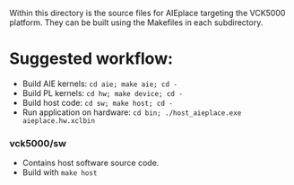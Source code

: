 
Within this directory is the source files for AIEplace targeting the VCK5000 platform. They can be built using the Makefiles in each subdirectory.

# Suggested workflow:

* Build AIE kernels: `cd aie; make aie; cd -`
* Build PL kernels: `cd hw; make device; cd -`
* Build host code: `cd sw; make host; cd -`
* Run application on hardware: `cd bin; ./host_aieplace.exe aieplace.hw.xclbin`

### vck5000/sw
* Contains host software source code.
* Build with `make host`